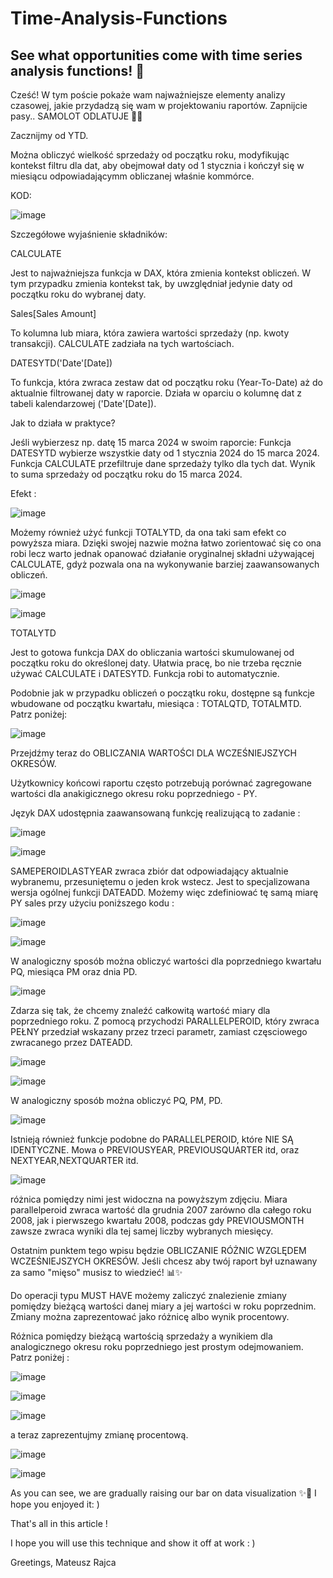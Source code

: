# Time-Analysis-Functions
See what opportunities come with time series analysis functions! 🚀
------------

Cześć! 
W tym poście pokaże wam najważniejsze elementy analizy czasowej, jakie przydadzą się wam w projektowaniu raportów. Zapnijcie pasy.. SAMOLOT ODLATUJE 🚀🚀


Zacznijmy od YTD.

Można obliczyć wielkość sprzedaży od początku roku, modyfikując kontekst filtru dla dat, aby obejmował daty od 1 stycznia i kończył się w miesiącu odpowiadającymm obliczanej właśnie kommórce.

KOD:

![image](https://github.com/user-attachments/assets/abd3b353-1897-431d-b8e2-8d32d9ed79c7)

Szczegółowe wyjaśnienie składników:

CALCULATE

Jest to najważniejsza funkcja w DAX, która zmienia kontekst obliczeń.
W tym przypadku zmienia kontekst tak, by uwzględniał jedynie daty od początku roku do wybranej daty.

Sales[Sales Amount]

To kolumna lub miara, która zawiera wartości sprzedaży (np. kwoty transakcji).
CALCULATE zadziała na tych wartościach.

DATESYTD('Date'[Date])

To funkcja, która zwraca zestaw dat od początku roku (Year-To-Date) aż do aktualnie filtrowanej daty w raporcie.
Działa w oparciu o kolumnę dat z tabeli kalendarzowej ('Date'[Date]).

Jak to działa w praktyce?

Jeśli wybierzesz np. datę 15 marca 2024 w swoim raporcie:
Funkcja DATESYTD wybierze wszystkie daty od 1 stycznia 2024 do 15 marca 2024.
Funkcja CALCULATE przefiltruje dane sprzedaży tylko dla tych dat.
Wynik to suma sprzedaży od początku roku do 15 marca 2024.

Efekt : 

![image](https://github.com/user-attachments/assets/338689b6-fa0f-454f-93e6-73521d7929f2)

Możemy również użyć funkcji TOTALYTD, da ona taki sam efekt co powyższa miara. Dzięki swojej nazwie można łatwo zorientować się co ona robi lecz warto jednak opanować działanie oryginalnej składni używającej
CALCULATE, gdyż pozwala ona na wykonywanie barziej zaawansowanych obliczeń. 

![image](https://github.com/user-attachments/assets/02c27452-105e-4964-bf16-514b96f90f1b)

![image](https://github.com/user-attachments/assets/5db14a51-d13f-43b9-a79e-924651269a9e)

TOTALYTD

Jest to gotowa funkcja DAX do obliczania wartości skumulowanej od początku roku do określonej daty.
Ułatwia pracę, bo nie trzeba ręcznie używać CALCULATE i DATESYTD. Funkcja robi to automatycznie.

Podobnie jak w przypadku obliczeń o początku roku, dostępne są funkcje wbudowane od początku kwartału, miesiąca : TOTALQTD, TOTALMTD. Patrz poniżej:

![image](https://github.com/user-attachments/assets/b8ba00aa-199a-40e1-b3a9-53bb1271bea8)


Przejdźmy teraz do OBLICZANIA WARTOŚCI DLA WCZEŚNIEJSZYCH OKRESÓW.

Użytkownicy końcowi raportu często potrzebują porównać zagregowane wartości dla anakigicznego okresu roku poprzedniego - PY.

Język DAX udostępnia zaawansowaną funkcję realizującą to zadanie :

![image](https://github.com/user-attachments/assets/0bf018da-6332-4c28-be64-d3c205e1b206)

![image](https://github.com/user-attachments/assets/238c4cb4-b5e1-49dc-9966-fde67261a60a)

SAMEPEROIDLASTYEAR zwraca zbiór dat odpowiadający aktualnie wybranemu, przesuniętemu o jeden krok wstecz.
Jest to specjalizowana wersja ogólnej funkcji DATEADD. Możemy więc zdefiniować tę samą miarę PY sales przy użyciu poniższego kodu :

![image](https://github.com/user-attachments/assets/c3dc1f26-b9ab-45f3-b52e-dd1fab8daae3)

![image](https://github.com/user-attachments/assets/c7a0b6f2-d555-466e-920c-c1ac9ae00816)

W analogiczny sposób można obliczyć wartości dla poprzedniego kwartału PQ, miesiąca PM oraz dnia PD.

![image](https://github.com/user-attachments/assets/7ece5e13-d940-416d-8a4d-a84bac910879)

Zdarza się tak, że chcemy znaleźć całkowitą wartość miary dla poprzedniego roku. Z pomocą przychodzi PARALLELPEROID, który zwraca PEŁNY przedział wskazany przez trzeci parametr, zamiast częsciowego zwracanego przez DATEADD.

![image](https://github.com/user-attachments/assets/ebdabf6b-dbd8-4862-b6ac-96cecac22e6b)

![image](https://github.com/user-attachments/assets/3d3712a7-7aef-4c34-bac6-51de9a5ee29c)

W analogiczny sposób można obliczyć PQ, PM, PD.

![image](https://github.com/user-attachments/assets/c6d09215-7408-420c-bece-4807dce808e3)


Istnieją również funkcje podobne do PARALLELPEROID, które NIE SĄ IDENTYCZNE. 
Mowa o PREVIOUSYEAR, PREVIOUSQUARTER itd, oraz NEXTYEAR,NEXTQUARTER itd.

![image](https://github.com/user-attachments/assets/baecb1d9-ba82-4320-ab47-54b624d0f906)

różnica pomiędzy nimi jest widoczna na powyższym zdjęciu.
Miara  parallelperoid zwraca wartość dla grudnia 2007 zarówno dla całego roku 2008, jak i pierwszego kwartału 2008, podczas gdy PREVIOUSMONTH zawsze zwraca wyniki dla tej samej liczby wybranych miesięcy.

Ostatnim punktem tego wpisu będzie OBLICZANIE RÓŻNIC WZGLĘDEM WCZEŚNIEJSZYCH OKRESÓW.
Jeśli chcesz aby twój raport był uznawany za samo "mięso" musisz to wiedzieć! 📊✨

Do operacji typu MUST HAVE możemy zaliczyć znalezienie zmiany pomiędzy bieżącą wartości danej miary a jej wartości w roku poprzednim. Zmiany można zaprezentować jako różnicę albo wynik procentowy.

Różnica pomiędzy bieżącą wartością sprzedaży a wynikiem dla analogicznego okresu roku poprzedniego jest prostym odejmowaniem. Patrz poniżej :

![image](https://github.com/user-attachments/assets/1992c280-595e-442f-b1b8-725c094c0a28)

![image](https://github.com/user-attachments/assets/fefc01a5-db01-4b39-bac3-27196b8212a7)

![image](https://github.com/user-attachments/assets/df8a5150-1a23-46b7-90d7-5d8dec8dfee2)

a teraz zaprezentujmy zmianę procentową.

![image](https://github.com/user-attachments/assets/1ef2ab67-7c39-42a3-ade4-67faac9eb042)

![image](https://github.com/user-attachments/assets/bf56a7ab-ed30-49bb-9d01-2d324913292b)


As you can see, we are gradually raising our bar on data visualization ✨🚀 I hope you enjoyed it: )

That's all in this article !

I hope you will use this technique and show it off at work : )

Greetings, Mateusz Rajca



